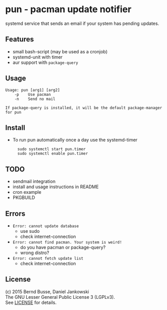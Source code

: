 pun - pacman update notifier
============================

systemd service that sends an email if your system has pending updates.


Features
--------

- small bash-script (may be used as a cronjob)
- systemd-unit with timer
- aur support with `package-query`


Usage
-----
```
Usage: pun [arg1] [arg2]
    -p    Use pacman
    -n    Send no mail

If package-query is installed, it will be the default package-manager for pun
```

Install
-------

- To run pun automatically once a day use the systemd-timer
    
        sudo systemctl start pun.timer
        sudo systemctl enable pun.timer


TODO
----

- sendmail integration
- install and usage instructions in README
- cron example
- PKGBUILD


Errors
----
- `Error: cannot update database`
    - use sudo
    - check internet-connection
- `Error: cannot find pacman. Your system is weird!`
    - do you have pacman or package-query?
    - wrong distro?
- `Error: cannot fetch update list`
    - check internet-connection 


License
-------

(c) 2015 Bernd Busse, Daniel Jankowski  
The GNU Lesser General Public License 3 (LGPLv3).  
See [LICENSE](./LICENSE) for details.

